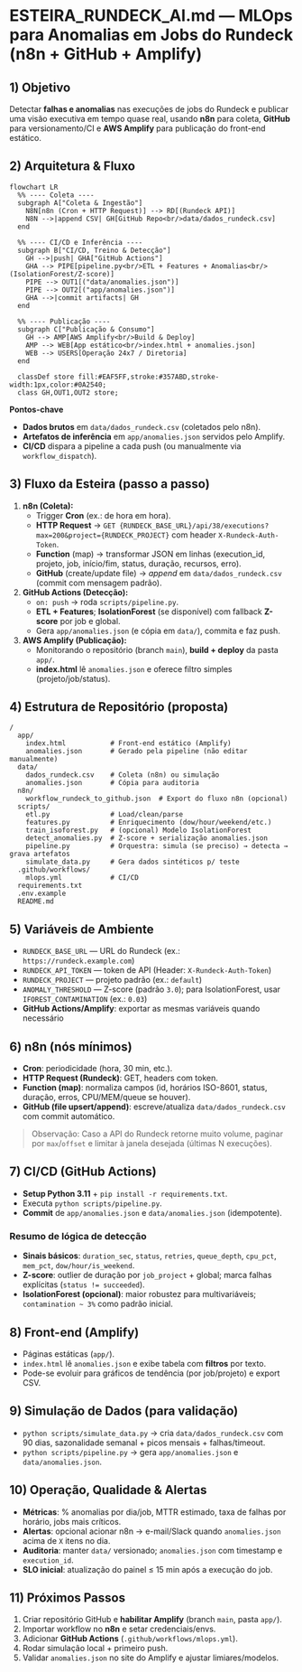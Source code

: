 # ESTEIRA_RUNDECK_AI.md — MLOps para Anomalias em Jobs do Rundeck (n8n + GitHub + Amplify)

## 1) Objetivo
Detectar **falhas e anomalias** nas execuções de jobs do Rundeck e publicar uma visão executiva em tempo quase real, usando **n8n** para coleta, **GitHub** para versionamento/CI e **AWS Amplify** para publicação do front-end estático.

## 2) Arquitetura & Fluxo
```mermaid
flowchart LR
  %% ---- Coleta ----
  subgraph A["Coleta & Ingestão"]
    N8N[n8n (Cron + HTTP Request)] --> RD[(Rundeck API)]
    N8N -->|append CSV| GH[GitHub Repo<br/>data/dados_rundeck.csv]
  end

  %% ---- CI/CD e Inferência ----
  subgraph B["CI/CD, Treino & Detecção"]
    GH -->|push| GHA["GitHub Actions"]
    GHA --> PIPE[pipeline.py<br/>ETL + Features + Anomalias<br/>(IsolationForest/Z-score)]
    PIPE --> OUT1[("data/anomalies.json")]
    PIPE --> OUT2[("app/anomalies.json")]
    GHA -->|commit artifacts| GH
  end

  %% ---- Publicação ----
  subgraph C["Publicação & Consumo"]
    GH --> AMP[AWS Amplify<br/>Build & Deploy]
    AMP --> WEB[App estático<br/>index.html + anomalies.json]
    WEB --> USERS[Operação 24x7 / Diretoria]
  end

  classDef store fill:#EAF5FF,stroke:#357ABD,stroke-width:1px,color:#0A2540;
  class GH,OUT1,OUT2 store;
```
**Pontos-chave**
- **Dados brutos** em `data/dados_rundeck.csv` (coletados pelo n8n).
- **Artefatos de inferência** em `app/anomalies.json` servidos pelo Amplify.
- **CI/CD** dispara a pipeline a cada push (ou manualmente via `workflow_dispatch`).

## 3) Fluxo da Esteira (passo a passo)
1. **n8n (Coleta):**
   - Trigger **Cron** (ex.: de hora em hora).
   - **HTTP Request** → `GET {RUNDECK_BASE_URL}/api/38/executions?max=200&project={RUNDECK_PROJECT}` com header `X-Rundeck-Auth-Token`.
   - **Function** (map) → transformar JSON em linhas (execution_id, projeto, job, início/fim, status, duração, recursos, erro).
   - **GitHub** (create/update file) → *append* em `data/dados_rundeck.csv` (commit com mensagem padrão).
2. **GitHub Actions (Detecção):**
   - `on: push` → roda `scripts/pipeline.py`.
   - **ETL + Features**; **IsolationForest** (se disponível) com fallback **Z-score** por job e global.
   - Gera `app/anomalies.json` (e cópia em `data/`), commita e faz push.
3. **AWS Amplify (Publicação):**
   - Monitorando o repositório (branch `main`), **build + deploy** da pasta `app/`.
   - **index.html** lê `anomalies.json` e oferece filtro simples (projeto/job/status).

## 4) Estrutura de Repositório (proposta)
```
/
  app/
    index.html           # Front-end estático (Amplify)
    anomalies.json       # Gerado pela pipeline (não editar manualmente)
  data/
    dados_rundeck.csv    # Coleta (n8n) ou simulação
    anomalies.json       # Cópia para auditoria
  n8n/
    workflow_rundeck_to_github.json  # Export do fluxo n8n (opcional)
  scripts/
    etl.py               # Load/clean/parse
    features.py          # Enriquecimento (dow/hour/weekend/etc.)
    train_isoforest.py   # (opcional) Modelo IsolationForest
    detect_anomalies.py  # Z-score + serialização anomalies.json
    pipeline.py          # Orquestra: simula (se preciso) → detecta → grava artefatos
    simulate_data.py     # Gera dados sintéticos p/ teste
  .github/workflows/
    mlops.yml            # CI/CD
  requirements.txt
  .env.example
  README.md
```

## 5) Variáveis de Ambiente
- `RUNDECK_BASE_URL` — URL do Rundeck (ex.: `https://rundeck.example.com`)
- `RUNDECK_API_TOKEN` — token de API (Header: `X-Rundeck-Auth-Token`)
- `RUNDECK_PROJECT` — projeto padrão (ex.: `default`)
- `ANOMALY_THRESHOLD` — Z-score (padrão `3.0`); para IsolationForest, usar `IFOREST_CONTAMINATION` (ex.: `0.03`)
- **GitHub Actions/Amplify**: exportar as mesmas variáveis quando necessário

## 6) n8n (nós mínimos)
- **Cron**: periodicidade (hora, 30 min, etc.).
- **HTTP Request (Rundeck)**: GET, headers com token.
- **Function (map)**: normaliza campos (id, horários ISO-8601, status, duração, erros, CPU/MEM/queue se houver).
- **GitHub (file upsert/append)**: escreve/atualiza `data/dados_rundeck.csv` com commit automático.

> Observação: Caso a API do Rundeck retorne muito volume, paginar por `max`/`offset` e limitar à janela desejada (últimas N execuções).

## 7) CI/CD (GitHub Actions)
- **Setup Python 3.11** + `pip install -r requirements.txt`.
- Executa `python scripts/pipeline.py`.
- **Commit** de `app/anomalies.json` e `data/anomalies.json` (idempotente).

### Resumo de lógica de detecção
- **Sinais básicos**: `duration_sec`, `status`, `retries`, `queue_depth`, `cpu_pct`, `mem_pct`, `dow/hour/is_weekend`.
- **Z-score**: outlier de duração por `job_project` + global; marca falhas explícitas (`status != succeeded`).
- **IsolationForest (opcional)**: maior robustez para multivariáveis; `contamination ~ 3%` como padrão inicial.

## 8) Front-end (Amplify)
- Páginas estáticas (`app/`).
- `index.html` lê `anomalies.json` e exibe tabela com **filtros** por texto.
- Pode-se evoluir para gráficos de tendência (por job/projeto) e export CSV.

## 9) Simulação de Dados (para validação)
- `python scripts/simulate_data.py` → cria `data/dados_rundeck.csv` com 90 dias, sazonalidade semanal + picos mensais + falhas/timeout.
- `python scripts/pipeline.py` → gera `app/anomalies.json` e `data/anomalies.json`.

## 10) Operação, Qualidade & Alertas
- **Métricas**: % anomalias por dia/job, MTTR estimado, taxa de falhas por horário, jobs mais críticos.
- **Alertas**: opcional acionar n8n → e-mail/Slack quando `anomalies.json` acima de `X` itens no dia.
- **Auditoria**: manter `data/` versionado; `anomalies.json` com timestamp e `execution_id`.
- **SLO inicial**: atualização do painel ≤ 15 min após a execução do job.

## 11) Próximos Passos
1. Criar repositório GitHub e **habilitar Amplify** (branch `main`, pasta `app/`).  
2. Importar workflow no **n8n** e setar credenciais/envs.  
3. Adicionar **GitHub Actions** (`.github/workflows/mlops.yml`).  
4. Rodar simulação local + primeiro push.  
5. Validar `anomalies.json` no site do Amplify e ajustar limiares/modelos.
